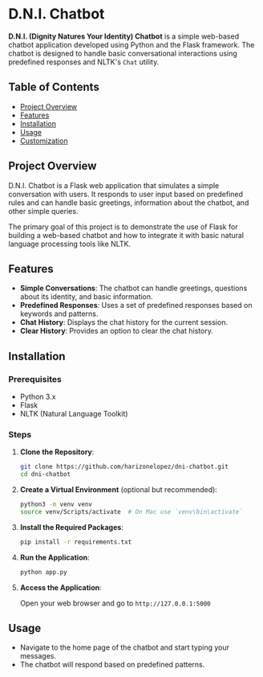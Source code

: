 # D.N.I. Chatbot

**D.N.I. (Dignity Natures Your Identity) Chatbot** is a simple web-based chatbot application developed using Python and the Flask framework. The chatbot is designed to handle basic conversational interactions using predefined responses and NLTK's `Chat` utility.

## Table of Contents

- [Project Overview](#project-overview)
- [Features](#features)
- [Installation](#installation)
- [Usage](#usage)
- [Customization](#customization)


## Project Overview

D.N.I. Chatbot is a Flask web application that simulates a simple conversation with users. It responds to user input based on predefined rules and can handle basic greetings, information about the chatbot, and other simple queries.

The primary goal of this project is to demonstrate the use of Flask for building a web-based chatbot and how to integrate it with basic natural language processing tools like NLTK.

## Features

- **Simple Conversations**: The chatbot can handle greetings, questions about its identity, and basic information.
- **Predefined Responses**: Uses a set of predefined responses based on keywords and patterns.
- **Chat History**: Displays the chat history for the current session.
- **Clear History**: Provides an option to clear the chat history.

## Installation

### Prerequisites

- Python 3.x
- Flask
- NLTK (Natural Language Toolkit)

### Steps

1. **Clone the Repository**:

    ```bash
    git clone https://github.com/harizonelopez/dni-chatbot.git
    cd dni-chatbot
    ```

2. **Create a Virtual Environment** (optional but recommended):

    ```bash
    python3 -m venv venv
    source venv/Scripts/activate  # On Mac use `venv\bin\activate`
    ```

3. **Install the Required Packages**:

    ```bash
    pip install -r requirements.txt
    ```

4. **Run the Application**:

    ```bash
    python app.py
    ```

5. **Access the Application**:

    Open your web browser and go to `http://127.0.0.1:5000`

## Usage

- Navigate to the home page of the chatbot and start typing your messages.
- The chatbot will respond based on predefined patterns.